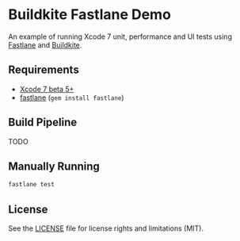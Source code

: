 # Buildkite Fastlane Demo

An example of running Xcode 7 unit, performance and UI tests using [Fastlane](https://fastlane.tools) and [Buildkite](https://buildkite.com/).

## Requirements

* [Xcode 7 beta 5+](https://developer.apple.com/xcode/downloads/)
* [fastlane](https://fastlane.tools) (`gem install fastlane`)

## Build Pipeline

TODO

## Manually Running

```bash
fastlane test
```

## License

See the [LICENSE](LICENSE.md) file for license rights and limitations (MIT).

